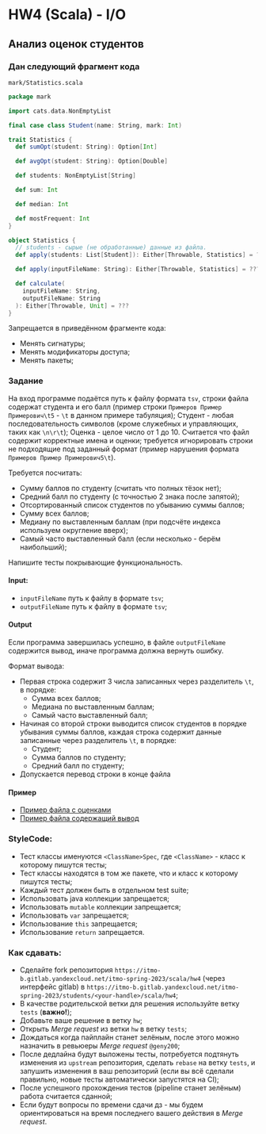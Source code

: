 # HW4 (Scala) - I/O

## Анализ оценок студентов

### Дан следующий фрагмент кода

`mark/Statistics.scala`

```scala
package mark

import cats.data.NonEmptyList

final case class Student(name: String, mark: Int)

trait Statistics {
  def sumOpt(student: String): Option[Int]

  def avgOpt(student: String): Option[Double]

  def students: NonEmptyList[String]

  def sum: Int

  def median: Int

  def mostFrequent: Int
}

object Statistics {
  // students - сырые (не обработанные) данные из файла.
  def apply(students: List[Student]): Either[Throwable, Statistics] = ???

  def apply(inputFileName: String): Either[Throwable, Statistics] = ???

  def calculate(
    inputFileName: String,
    outputFileName: String
  ): Either[Throwable, Unit] = ???
}
```

Запрещается в приведённом фрагменте кода:

* Менять сигнатуры;
* Менять модификаторы доступа;
* Менять пакеты;

### Задание

На вход программе подаётся путь к файлу формата `tsv`, строки файла содержат студента и его балл (пример строки
`Примеров Пример Примерович\t5` - `\t` в данном примере табуляция); Студент - любая последовательность символов
(кроме служебных и управляющих, таких как `\n\r\t`); Оценка - целое число от 1 до 10. Считается что файл содержит
корректные имена и оценки; требуется игнорировать строки не подходящие под заданный формат
(пример нарушения формата `Примеров Пример Примерович5\t`).

Требуется посчитать:

- Сумму баллов по студенту (считать что полных тёзок нет);
- Средний балл по студенту (с точностью 2 знака после запятой);
- Отсортированный список студентов по убыванию суммы баллов;
- Сумму всех баллов;
- Медиану по выставленным баллам (при подсчёте индекса используем округление вверх);
- Самый часто выставленный балл (если несколько - берём наибольший);

Напишите тесты покрывающие функциональность.

#### Input:

* `inputFileName` путь к файлу в формате `tsv`;
* `outputFileName` путь к файлу в формате `tsv`;

#### Output

Если программа завершилась успешно, в файле `outputFileName` содержится вывод, иначе программа должна вернуть ошибку.

Формат вывода:

* Первая строка содержит 3 числа записанных через разделитель `\t`, в порядке:
    - Сумма всех баллов;
    - Медиана по выставленным баллам;
    - Самый часто выставленный балл;
* Начиная со второй строки выводится список студентов в порядке убывания суммы баллов, каждая строка содержит данные
  записанные через разделитель `\t`, в порядке:
    - Студент;
    - Сумма баллов по студенту;
    - Средний балл по студенту;
* Допускается перевод строки в конце файла

#### Пример

* [Пример файла с оценками](./input_1.tsv)
* [Пример файла содержащий вывод](./output_1.tsv)

### StyleCode:

* Тест классы именуются `<ClassName>Spec`, где `<ClassName>` - класс к которому пишутся тесты;
* Тест классы находятся в том же пакете, что и класс к которому пишутся тесты;
* Каждый тест должен быть в отдельном test suite;
* Использовать java коллекции запрещается;
* Использовать `mutable` коллекции запрещается;
* Использовать `var` запрещается;
* Использование `this` запрещается;
* Использование `return` запрещается.

### Как сдавать:

* Сделайте fork репозитория `https://itmo-b.gitlab.yandexcloud.net/itmo-spring-2023/scala/hw4` (через интерфейс gitlab)
  в `https://itmo-b.gitlab.yandexcloud.net/itmo-spring-2023/students/<your-handle>/scala/hw4`;
* В качестве родительской ветки для решения используйте ветку `tests` (**важно!**);
* Добавьте ваше решение в ветку `hw`;
* Открыть _Merge request_ из ветки `hw` в ветку `tests`;
* Дождаться когда пайплайн станет зелёным, после этого можно назначить в ревьюеры _Merge request_ `@geny200`;
* После дедлайна будут выложены тесты, потребуется подтянуть изменения из `upstream` репозитория,
  сделать `rebase` на ветку `tests`, и запушить изменения в ваш репозиторий (если вы всё сделали правильно, новые тесты
  автоматически запустятся на CI);
* После успешного прохождения тестов (pipeline станет зелёным) работа считается сданной;
* Если будут вопросы по времени сдачи дз - мы будем ориентироваться на время последнего вашего действия в _Merge
  request_.

